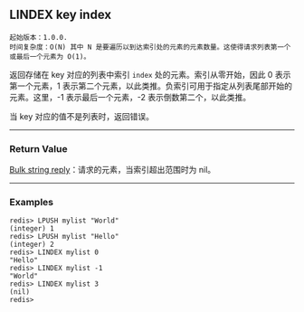 ## LINDEX key index

    起始版本：1.0.0.
    时间复杂度：O(N) 其中 N 是要遍历以到达索引处的元素的元素数量。这使得请求列表第一个或最后一个元素为 O(1)。

返回存储在 key 对应的列表中索引 `index` 处的元素。索引从零开始，因此 0 表示第一个元素，1 表示第二个元素，以此类推。负索引可用于指定从列表尾部开始的元素。这里，-1 表示最后一个元素，-2 表示倒数第二个，以此类推。

当 key 对应的值不是列表时，返回错误。

---

### Return Value

[Bulk string reply](../topics/protocol.md#resp-bulk-strings)：请求的元素，当索引超出范围时为 nil。

---

### Examples

```
redis> LPUSH mylist "World"
(integer) 1
redis> LPUSH mylist "Hello"
(integer) 2
redis> LINDEX mylist 0
"Hello"
redis> LINDEX mylist -1
"World"
redis> LINDEX mylist 3
(nil)
redis> 
```